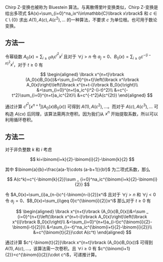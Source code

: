 Chirp Z-变换也被称为 Bluestein 算法。与离散傅里叶变换类似，Chirp Z-变换是给出多项式 $A(x)=\sum_{i=0}^na_ix^i\in\mathbb{C}\lbrack x\rbrack$ 和 $c\in\mathbb{C}\setminus \{0\}$ 求出 $A(1),A(c),A(c^2),\dots$ 的一种算法，不要求 $c$ 为单位根。也可用于数论变换。

## 方法一

令幂级数 $A_0(x)=\sum_{i\geq 0}a_ic^{i^2}x^i$ 且对于 $\forall j\gt n$ 令 $a_j=0$、$B_0(x)=\sum _ {i\geq 0}c^{-(i-n)^2}x^i$，对于 $t\geq 0$ 有

$$
\begin{aligned}
\lbrack x^{n+t}\rbrack (A_0(x)B_0(x))&=\sum_{i=0}^{n+t}\left(\lbrack x^i\rbrack A_0(x)\right)\left(\lbrack x^{n+t-i}\rbrack B_0(x)\right)\\
&=\sum_{i=0}^{n+t}a_ic^{i^2-(i-t)^2}\\
&=c^{-t^2}\sum_{i=0}^{n+t}a_ic^{2it}\\
&=c^{-t^2}A(c^{2t})
\end{aligned}
$$

通过计算 $c^{t^2}\lbrack x^{n+t}\rbrack (A_0(x)B_0(x))$ 可得到 $A(1),A(c^2),\dots$。而对于 $A(c),A(c^3),\dots$ 可构造 $A(cx)$ 后同理，该算法需两次卷积。因为我们从 $x^n$ 开始提取系数，所以可以利用循环卷积。

## 方法二

对于非负整数 $k$ 和 $i$ 考虑

$$
ki=\binom{i+k}{2}-\binom{i}{2}-\binom{k}{2}
$$

其中 $\binom{a}{b}=\frac{a(a-1)\cdots (a-b+1)}{b!}$ 为二项式系数，那么

$$
A(c^k)=c^{-\binom{k}{2}}\sum _ {i=0}^na_ic^{\binom{i+k}{2}-\binom{i}{2}}
$$

令 $A_0(x)=\sum_{i}a_{n-i}c^{-\binom{n-i}{2}}x^i$ 且对于 $\forall j\gt n$ 和 $\forall j\lt 0$ 令 $a_j=0$、$B_0(x)=\sum_{i\geq 0}c^{\binom{i}{2}}x^i$ 那么对于 $t\geq 0$ 有

$$
\begin{aligned}
\lbrack x^{n+t}\rbrack (A_0(x)B_0(x))&=\sum _ {i=0}^{n+t}\left(\lbrack x^{n+t-i}\rbrack A_0(x)\right)\left(\lbrack x^{i}\rbrack B_0(x)\right)\\
&=\sum_{i=0}^{n+t}a_{i-t}c^{\binom{i}{2}-\binom{i-t}{2}}\\
&=\sum_{i=-t}^na_ic^{\binom{i+t}{2}-\binom{i}{2}}\\
&=c^{\binom{t}{2}}\cdot A(c^t)
\end{aligned}
$$

通过计算 $c^{-\binom{t}{2}}\lbrack x^{n+t}\rbrack (A_0(x)B_0(x))$ 可得到 $A(1),A(c),\dots$，该算法需一次卷积。且 $\forall i\geq 0$ 有 $c^{\binom{i+1}{2}}=c^{\binom{i}{2}}\cdot c^i$，可递推计算。
